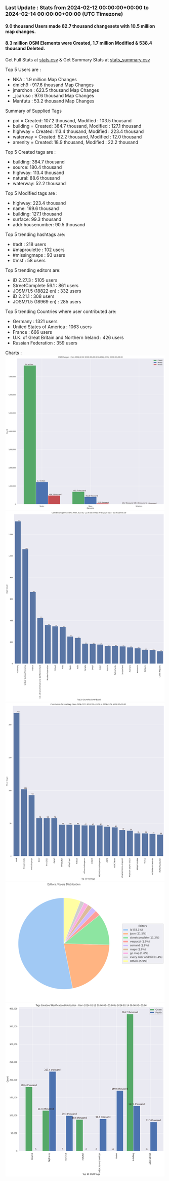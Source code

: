 ### Last Update : Stats from 2024-02-12 00:00:00+00:00 to 2024-02-14 00:00:00+00:00 (UTC Timezone)

#### 9.0 thousand Users made 82.7 thousand changesets with 10.5 million map changes.
#### 8.3 million OSM Elements were Created, 1.7 million Modified & 538.4 thousand Deleted.
Get Full Stats at [stats.csv](/stats/Global/Daily/stats.csv)
 & Get Summary Stats at [stats_summary.csv](/stats/Global/Daily/stats_summary.csv)

Top 5 Users are : 
- NKA : 1.9 million Map Changes
- dmich9 : 917.6 thousand Map Changes
- jmarchon : 623.5 thousand Map Changes
- _jcaruso : 97.6 thousand Map Changes
- Manfutu : 53.2 thousand Map Changes

Summary of Supplied Tags
- poi = Created: 107.2 thousand, Modified : 103.5 thousand
- building = Created: 384.7 thousand, Modified : 127.1 thousand
- highway = Created: 113.4 thousand, Modified : 223.4 thousand
- waterway = Created: 52.2 thousand, Modified : 12.0 thousand
- amenity = Created: 18.9 thousand, Modified : 22.2 thousand


Top 5 Created tags are :
- building: 384.7 thousand
- source: 180.4 thousand
- highway: 113.4 thousand
- natural: 88.6 thousand
- waterway: 52.2 thousand


Top 5 Modified tags are :
- highway: 223.4 thousand
- name: 169.6 thousand
- building: 127.1 thousand
- surface: 99.3 thousand
- addr:housenumber: 90.5 thousand


Top 5 trending hashtags are:
- #adt : 218 users
- #maproulette : 102 users
- #missingmaps : 93 users
- #msf : 58 users


Top 5 trending editors are:
- iD 2.27.3 : 5105 users
- StreetComplete 56.1 : 861 users
- JOSM/1.5 (18822 en) : 332 users
- iD 2.21.1 : 308 users
- JOSM/1.5 (18969 en) : 285 users


Top 5 trending Countries where user contributed are:
- Germany : 1321 users
- United States of America : 1063 users
- France : 666 users
- U.K. of Great Britain and Northern Ireland : 426 users
- Russian Federation : 359 users


 Charts : 
![Alt text](./stats_osm_changes.png) 
![Alt text](./stats_users_per_country.png) 
![Alt text](./stats_users_per_hashtag.png) 
![Alt text](./stats_editors_pie_chart.png) 
![Alt text](./stats_tags.png) 
